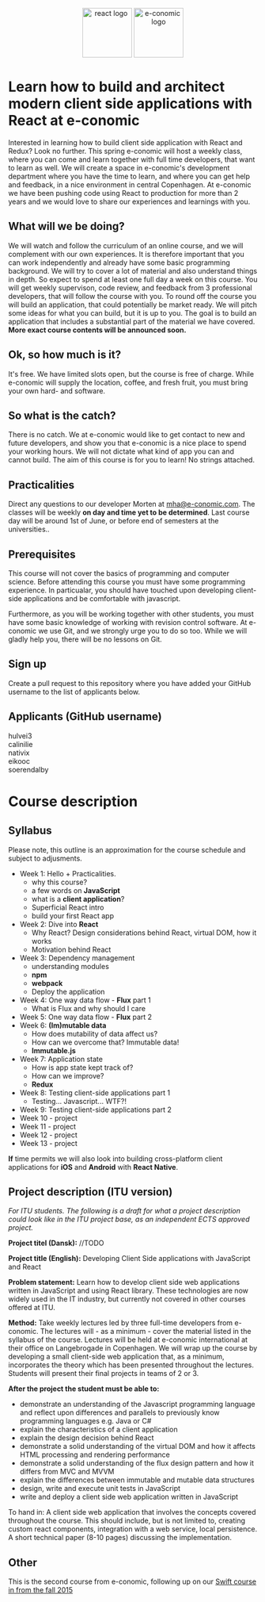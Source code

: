 <!-- ![Swift logo]() -->
<p align="center">
<img height="100" src="https://www.wagonhq.com/images/posts/react.png" alt="react logo">
<img width="100" height="100" src="http://ordrestyring.dk/wp-content/uploads/2015/05/e-conomic_ny.jpg" alt="e-conomic logo">
</p>

# Learn how to build and architect modern client side applications with React at e-conomic

Interested in learning how to build client side application with React and Redux?  Look no further. This spring e-conomic will host a weekly class, where you can come and learn together with full time developers, that want to learn as well. We will create a space in e-conomic's development department where you have the time to learn, and where you can get help and feedback, in a nice environment in central Copenhagen. At e-conomic we have been pushing code using React to production for more than 2 years and we would love to share our experiences and learnings with you.

## What will we be doing? 
We will watch and follow the curriculum of an online course, and we will complement with our own experiences. It is therefore important that you can work independently and already have some basic programming background. We will try to cover a lot of material and also understand things in depth. So expect to spend at least one full day a week on this course. You will get weekly supervison, code review, and feedback from 3 professional developers, that will follow the course with you. To round off the course you will build an application, that could potentially be market ready. We will pitch some ideas for what you can build, but it is up to you. The goal is to build an application that includes a substantial part of the material we have covered.
__More exact course contents will be announced soon.__

## Ok, so how much is it?
It's free. We have limited slots open, but the course is free of charge. While e-conomic will supply the location, coffee, and fresh fruit, you must bring your own hard- and software.

## So what is the catch?
There is no catch. We at e-conomic would like to get contact to new and future developers, and show you that e-conomic is a nice place to spend your working hours. We will not dictate what kind of app you can and cannot build. The aim of this course is for you to learn! No strings attached.

## Practicalities
Direct any questions to our developer Morten at mha@e-conomic.com. The classes will be weekly __on day and time yet to be determined__. Last course day will be around 1st of June, or before end of semesters at the universities..

## Prerequisites
This course will not cover the basics of programming and computer science. Before attending this course you must have some programming experience. In particualar, you should have touched upon developing client-side applications and be comfortable with javascript.

Furthermore, as you will be working together with other students, you must have some basic knowledge of working with revision control software. At e-conomic we use Git, and we strongly urge you to do so too. While we will gladly help you, there will be no lessons on Git.

## Sign up
Create a pull request to this repository where you have added your GitHub username to the list of applicants below.

## Applicants (GitHub username)
hulvei3   
calinilie  
nativix   
eikooc   
soerendalby

# Course description

## Syllabus 

Please note, this outline is an approximation for the course schedule and subject to adjusments.

 * Week 1: Hello + Practicalities. 
   * why this course?
   * a few words on __JavaScript__
   * what is a __client application__?
   * Superficial React intro
   * build your first React app 
 * Week 2: Dive into __React__
   * Why React? Design considerations behind React, virtual DOM, how it works
   * Motivation behind React
 * Week 3: Dependency management
   * understanding modules
   * __npm__
   * __webpack__
   * Deploy the application
 * Week 4: One way data flow - __Flux__ part 1
   * What is Flux and why should I care
 * Week 5: One way data flow - __Flux__ part 2
 * Week 6: __(Im)mutable data__
   * How does mutability of data affect us?
   * How can we overcome that? Immutable data!
   * __Immutable.js__
 * Week 7: Application state
   * How is app state kept track of?
   * How can we improve?
   * __Redux__
 * Week 8: Testing client-side applications part 1
   * Testing... Javascript... WTF?!
 * Week 9: Testing client-side applications part 2
 * Week 10 - project
 * Week 11 - project
 * Week 12 - project
 * Week 13 - project

__If__ time permits we will also look into building cross-platform client applications for __iOS__ and __Android__ with __React Native__. 

## Project description (ITU version)

<i>For ITU students. The following is a draft for what a project description could look like in the ITU project base, as an independent ECTS approved project.</i>

<b>Project titel (Dansk):</b> //TODO

<b>Project title (English):</b> Developing Client Side applications with JavaScript and React

<b>Problem statement:</b> Learn how to develop client side web applications written in JavaScript and using React library. These technologies are now widely used in the IT industry, but currently not covered in other courses offered at ITU.

<b>Method:</b> Take weekly lectures led by three full-time developers from e-conomic. The lectures will - as a minimum - cover the material listed in the syllabus of the course. Lectures will be held at e-conomic international at their office on Langebrogade in Copenhagen. We will wrap up the course by developing a small client-side web application that, as a minimum, incorporates the theory which has been presented throughout the lectures. Students will present their final projects in teams of 2 or 3.

<b>After the project the student must be able to:</b>

* demonstrate an understanding of the Javascript programming language and reflect upon differences and parallels to previously know programming languages e.g. Java or C#
* explain the characteristics of a client application
* explain the design decision behind React
* demonstrate a solid understanding of the virtual DOM and how it affects HTML processing and rendering performance
* demonstrate a solid understanding of the flux design pattern and how it differs from MVC and MVVM
* explain the differences between immutable and mutable data structures
* design, write and execute unit tests in JavaScript
* write and deploy a client side web application written in JavaScript

To hand in: A client side web application that involves the concepts covered throughout the course. This should include, but is not limited to, creating custom react components, integration with a web service, local persistence. A short technical paper (8-10 pages) discussing the implementation.


## Other
This is the second course from e-conomic, following up on our [Swift course in from the fall 2015](https://github.com/e-conomic/swift-course/)
